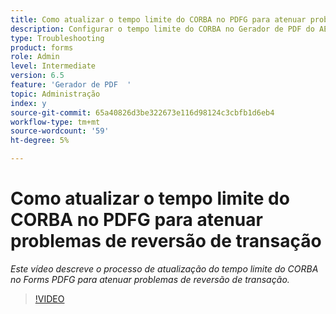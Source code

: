```yaml
---
title: Como atualizar o tempo limite do CORBA no PDFG para atenuar problemas de reversão de transação?
description: Configurar o tempo limite do CORBA no Gerador de PDF do AEM Forms para resolver problemas relacionados à reversão de transação
type: Troubleshooting
product: forms
role: Admin
level: Intermediate
version: 6.5
feature: 'Gerador de PDF  '
topic: Administração
index: y
source-git-commit: 65a40826d3be322673e116d98124c3cbfb1d6eb4
workflow-type: tm+mt
source-wordcount: '59'
ht-degree: 5%

---
```



# Como atualizar o tempo limite do CORBA no PDFG para atenuar problemas de reversão de transação

*Este vídeo descreve o processo de atualização do tempo limite do CORBA no Forms PDFG para atenuar problemas de reversão de transação.*

>[!VIDEO](https://video.tv.adobe.com/v/335512?quality=9&learn=on)